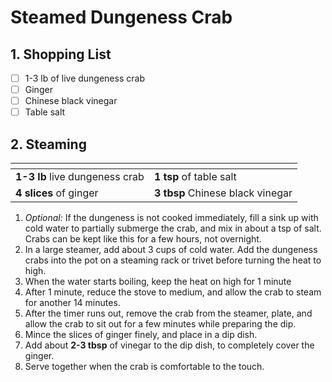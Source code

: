 # Steamed Dungeness Crab

## 1. Shopping List
- [ ] 1-3 lb of live dungeness crab
- [ ] Ginger
- [ ] Chinese black vinegar
- [ ] Table salt

## 2. Steaming
|<!-- -->|<!-- -->|
|---|---|
| **1-3 lb** live dungeness crab | **1 tsp** of table salt |
| **4 slices** of ginger | **3 tbsp** Chinese black vinegar |

1. *Optional:* If the dungeness is not cooked immediately, fill a sink up with cold water to partially submerge the crab, and mix in about a tsp of salt. Crabs can be kept like this for a few hours, not overnight.
2. In a large steamer, add about 3 cups of cold water. Add the dungeness crabs into the pot on a steaming rack or trivet before turning the heat to high.
3. When the water starts boiling, keep the heat on high for 1 minute
4. After 1 minute, reduce the stove to medium, and allow the crab to steam for another 14 minutes.
5. After the timer runs out, remove the crab from the steamer, plate, and allow the crab to sit out for a few minutes while preparing the dip.
6. Mince the slices of ginger finely, and place in a dip dish.
7. Add about **2-3 tbsp** of vinegar to the dip dish, to completely cover the ginger.
8. Serve together when the crab is comfortable to the touch.